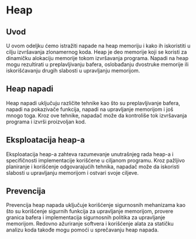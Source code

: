 # Heap

## Uvod

U ovom odeljku ćemo istražiti napade na heap memoriju i kako ih iskoristiti u cilju izvršavanja zlonamernog koda. Heap je deo memorije koji se koristi za dinamičku alokaciju memorije tokom izvršavanja programa. Napadi na heap mogu rezultirati u preplavljivanju bafera, oslobađanju dvostruke memorije ili iskorišćavanju drugih slabosti u upravljanju memorijom.

## Heap napadi

Heap napadi uključuju različite tehnike kao što su preplavljivanje bafera, napadi na pokazivače funkcija, napadi na upravljanje memorijom i još mnogo toga. Kroz ove tehnike, napadač može da kontroliše tok izvršavanja programa i izvrši proizvoljan kod.

## Eksploatacija heap-a

Eksploatacija heap-a zahteva razumevanje unutrašnjeg rada heap-a i specifičnosti implementacije korišćene u ciljanom programu. Kroz pažljivo planiranje i korišćenje odgovarajućih tehnika, napadač može da iskoristi slabosti u upravljanju memorijom i ostvari svoje ciljeve.

## Prevencija

Prevencija heap napada uključuje korišćenje sigurnosnih mehanizama kao što su korišćenje sigurnih funkcija za upravljanje memorijom, provere granica bafera i implementacija sigurnosnih politika za upravljanje memorijom. Redovno ažuriranje softvera i korišćenje alata za statičku analizu koda takođe mogu pomoći u sprečavanju heap napada.
